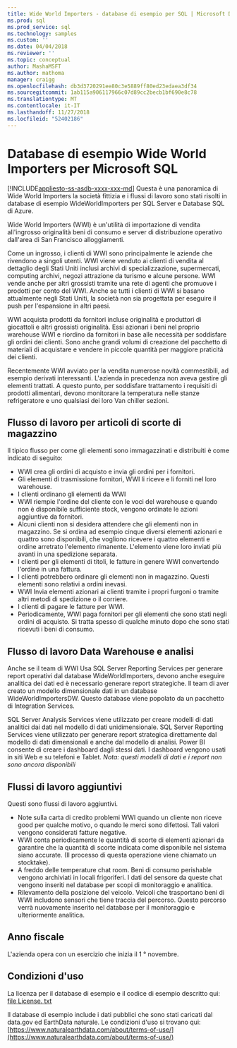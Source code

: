 ```yaml
---
title: Wide World Importers - database di esempio per SQL | Microsoft Docs
ms.prod: sql
ms.prod_service: sql
ms.technology: samples
ms.custom: ''
ms.date: 04/04/2018
ms.reviewer: ''
ms.topic: conceptual
author: MashaMSFT
ms.author: mathoma
manager: craigg
ms.openlocfilehash: db3d3720291ee80c3e5889ff80ed23edaea3df34
ms.sourcegitcommit: 1ab115a906117966c07d89cc2becb1bf690e8c78
ms.translationtype: MT
ms.contentlocale: it-IT
ms.lasthandoff: 11/27/2018
ms.locfileid: "52402186"
---
```

# <a name="wide-world-importers-sample-databases-for-microsoft-sql"></a>Database di esempio Wide World Importers per Microsoft SQL
[!INCLUDE[appliesto-ss-asdb-xxxx-xxx-md](../includes/appliesto-ss-asdb-xxxx-xxx-md.md)]
Questa è una panoramica di Wide World Importers la società fittizia e i flussi di lavoro sono stati risolti in database di esempio WideWorldImporters per SQL Server e Database SQL di Azure.  

Wide World Importers (WWI) è un'utilità di importazione di vendita all'ingrosso originalità beni di consumo e server di distribuzione operativo dall'area di San Francisco alloggiamenti.

Come un ingrosso, i clienti di WWI sono principalmente le aziende che rivendono a singoli utenti. WWI viene venduto ai clienti di vendita al dettaglio degli Stati Uniti inclusi archivi di specializzazione, supermercati, computing archivi, negozi attrazione da turismo e alcune persone. WWI vende anche per altri grossisti tramite una rete di agenti che promuove i prodotti per conto del WWI. Anche se tutti i clienti di WWI si basano attualmente negli Stati Uniti, la società non sia progettata per eseguire il push per l'espansione in altri paesi.

WWI acquista prodotti da fornitori incluse originalità e produttori di giocattoli e altri grossisti originalità. Essi azionari i beni nel proprio warehouse WWI e riordino da fornitori in base alle necessità per soddisfare gli ordini dei clienti. Sono anche grandi volumi di creazione del pacchetto di materiali di acquistare e vendere in piccole quantità per maggiore praticità dei clienti.

Recentemente WWI avviato per la vendita numerose novità commestibili, ad esempio derivati interessanti.  L'azienda in precedenza non aveva gestire gli elementi trattati. A questo punto, per soddisfare trattamento i requisiti di prodotti alimentari, devono monitorare la temperatura nelle stanze refrigeratore e uno qualsiasi dei loro Van chiller sezioni.

## <a name="workflow-for-warehouse-stock-items"></a>Flusso di lavoro per articoli di scorte di magazzino

Il tipico flusso per come gli elementi sono immagazzinati e distribuiti è come indicato di seguito:
- WWI crea gli ordini di acquisto e invia gli ordini per i fornitori.
- Gli elementi di trasmissione fornitori, WWI li riceve e li forniti nel loro warehouse.
- I clienti ordinano gli elementi da WWI
- WWI riempie l'ordine del cliente con le voci del warehouse e quando non è disponibile sufficiente stock, vengono ordinate le azioni aggiuntive da fornitori.
- Alcuni clienti non si desidera attendere che gli elementi non in magazzino. Se si ordina ad esempio cinque diversi elementi azionari e quattro sono disponibili, che vogliono ricevere i quattro elementi e ordine arretrato l'elemento rimanente. L'elemento viene loro inviati più avanti in una spedizione separata.
- I clienti per gli elementi di titoli, le fatture in genere WWI convertendo l'ordine in una fattura.
- I clienti potrebbero ordinare gli elementi non in magazzino. Questi elementi sono relativi a ordini inevasi.
- WWI Invia elementi azionari ai clienti tramite i propri furgoni o tramite altri metodi di spedizione o il corriere.
- I clienti di pagare le fatture per WWI.
- Periodicamente, WWI paga fornitori per gli elementi che sono stati negli ordini di acquisto. Si tratta spesso di qualche minuto dopo che sono stati ricevuti i beni di consumo.

## <a name="data-warehouse-and-analysis-workflow"></a>Flusso di lavoro Data Warehouse e analisi

Anche se il team di WWI Usa SQL Server Reporting Services per generare report operativi dal database WideWorldImporters, devono anche eseguire analitica dei dati ed è necessario generare report strategiche. Il team di aver creato un modello dimensionale dati in un database WideWorldImportersDW. Questo database viene popolato da un pacchetto di Integration Services.

SQL Server Analysis Services viene utilizzato per creare modelli di dati analitici dai dati nel modello di dati unidimensionale. SQL Server Reporting Services viene utilizzato per generare report strategica direttamente dal modello di dati dimensionali e anche dal modello di analisi. Power BI consente di creare i dashboard dagli stessi dati. I dashboard vengono usati in siti Web e su telefoni e Tablet. *Nota: questi modelli di dati e i report non sono ancora disponibili*

## <a name="additional-workflows"></a>Flussi di lavoro aggiuntivi

Questi sono flussi di lavoro aggiuntivi.
- Note sulla carta di credito problemi WWI quando un cliente non riceve good per qualche motivo, o quando le merci sono difettosi. Tali valori vengono considerati fatture negative.
- WWI conta periodicamente le quantità di scorte di elementi azionari da garantire che la quantità di scorte indicata come disponibile nel sistema siano accurate. (Il processo di questa operazione viene chiamato un stocktake).
- A freddo delle temperature chat room. Beni di consumo perishable vengono archiviati in locali frigoriferi. I dati del sensore da queste chat vengono inseriti nel database per scopi di monitoraggio e analitica.
- Rilevamento della posizione del veicolo. Veicoli che trasportano beni di WWI includono sensori che tiene traccia del percorso. Questo percorso verrà nuovamente inserito nel database per il monitoraggio e ulteriormente analitica.

## <a name="fiscal-year"></a>Anno fiscale

L'azienda opera con un esercizio che inizia il 1 ° novembre.

## <a name="terms-of-use"></a>Condizioni d'uso

La licenza per il database di esempio e il codice di esempio descritto qui: [file License. txt](https://github.com/Microsoft/sql-server-samples/blob/master/license.txt)

Il database di esempio include i dati pubblici che sono stati caricati dal data.gov ed EarthData naturale. Le condizioni d'uso si trovano qui: [https://www.naturalearthdata.com/about/terms-of-use/](https://www.naturalearthdata.com/about/terms-of-use/)
